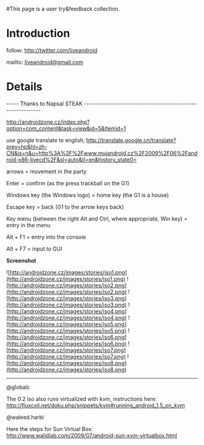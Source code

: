 #This page is a user try&feedback collection.

# Introduction #

follow: http://twitter.com/liveandroid

mailto: liveandroid@gmail.com


# Details #

----- Thanks to Napsal STEAK ------------------------------------------------------------

http://androidzone.cz/index.php?option=com_content&task=view&id=5&Itemid=1

use google translate to english, http://translate.google.cn/translate?prev=hp&hl=zh-CN&js=n&u=http%3A%2F%2Fwww.mujandroid.cz%2F2009%2F06%2Fandroid-x86-livecd%2F&sl=auto&tl=en&history_state0=

arrows = movement in the party

Enter = confirm (as the press trackball on the G1)

Windows key (the Windows logo) = home key (the G1 is a house)

Escape key = back (G1 to the arrow keys back)

Key menu (between the right Alt and Ctrl, where appropriate, Win key) = entry in the menu

Alt + F1 = entry into the console

Alt + F7 = input to GUI


**Screenshot**

![http://androidzone.cz/images/stories/iso1.png](http://androidzone.cz/images/stories/iso1.png)
![http://androidzone.cz/images/stories/iso2.png](http://androidzone.cz/images/stories/iso2.png)
![http://androidzone.cz/images/stories/iso3.png](http://androidzone.cz/images/stories/iso3.png)
![http://androidzone.cz/images/stories/iso4.png](http://androidzone.cz/images/stories/iso4.png)
![http://androidzone.cz/images/stories/iso5.png](http://androidzone.cz/images/stories/iso5.png)
![http://androidzone.cz/images/stories/iso6.png](http://androidzone.cz/images/stories/iso6.png)
![http://androidzone.cz/images/stories/iso7.png](http://androidzone.cz/images/stories/iso7.png)
![http://androidzone.cz/images/stories/iso8.png](http://androidzone.cz/images/stories/iso8.png)




---

@globalc

The 0.2 iso also runs virtualized with kvm, instructions here: http://fluxcoil.net/doku.php/snippets/kvm#running_android_1.5_on_kvm

@waleed.harbi

Here the steps for Sun Virtual Box: http://www.walidlab.com/2009/07/android-sun-xvm-virtualbox.html